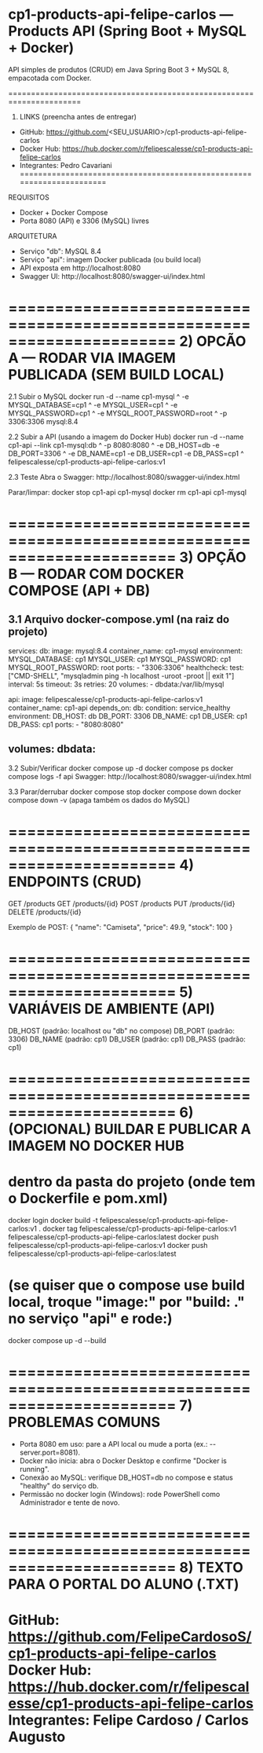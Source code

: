 # cp1-products-api-felipe-carlos — Products API (Spring Boot + MySQL + Docker)

API simples de produtos (CRUD) em Java Spring Boot 3 + MySQL 8, empacotada com Docker.

======================================================================
1) LINKS (preencha antes de entregar)
- GitHub: https://github.com/<SEU_USUARIO>/cp1-products-api-felipe-carlos
- Docker Hub: https://hub.docker.com/r/felipescalesse/cp1-products-api-felipe-carlos
- Integrantes: Pedro Cavariani
======================================================================

REQUISITOS
- Docker + Docker Compose
- Porta 8080 (API) e 3306 (MySQL) livres

ARQUITETURA
- Serviço "db": MySQL 8.4
- Serviço "api": imagem Docker publicada (ou build local)
- API exposta em http://localhost:8080
- Swagger UI: http://localhost:8080/swagger-ui/index.html

======================================================================
2) OPCÃO A — RODAR VIA IMAGEM PUBLICADA (SEM BUILD LOCAL)
======================================================================

2.1 Subir o MySQL
docker run -d --name cp1-mysql ^
  -e MYSQL_DATABASE=cp1 ^
  -e MYSQL_USER=cp1 ^
  -e MYSQL_PASSWORD=cp1 ^
  -e MYSQL_ROOT_PASSWORD=root ^
  -p 3306:3306 mysql:8.4

2.2 Subir a API (usando a imagem do Docker Hub)
docker run -d --name cp1-api --link cp1-mysql:db ^
  -p 8080:8080 ^
  -e DB_HOST=db -e DB_PORT=3306 ^
  -e DB_NAME=cp1 -e DB_USER=cp1 -e DB_PASS=cp1 ^
  felipescalesse/cp1-products-api-felipe-carlos:v1

2.3 Teste
Abra o Swagger: http://localhost:8080/swagger-ui/index.html

Parar/limpar:
docker stop cp1-api cp1-mysql
docker rm cp1-api cp1-mysql

======================================================================
3) OPÇÃO B — RODAR COM DOCKER COMPOSE (API + DB)
======================================================================

3.1 Arquivo docker-compose.yml (na raiz do projeto)
----------------------------------------------------------------------
services:
  db:
    image: mysql:8.4
    container_name: cp1-mysql
    environment:
      MYSQL_DATABASE: cp1
      MYSQL_USER: cp1
      MYSQL_PASSWORD: cp1
      MYSQL_ROOT_PASSWORD: root
    ports:
      - "3306:3306"
    healthcheck:
      test: ["CMD-SHELL", "mysqladmin ping -h localhost -uroot -proot || exit 1"]
      interval: 5s
      timeout: 3s
      retries: 20
    volumes:
      - dbdata:/var/lib/mysql

  api:
    image: felipescalesse/cp1-products-api-felipe-carlos:v1
    container_name: cp1-api
    depends_on:
      db:
        condition: service_healthy
    environment:
      DB_HOST: db
      DB_PORT: 3306
      DB_NAME: cp1
      DB_USER: cp1
      DB_PASS: cp1
    ports:
      - "8080:8080"

volumes:
  dbdata:
----------------------------------------------------------------------

3.2 Subir/Verificar
docker compose up -d
docker compose ps
docker compose logs -f api
Swagger: http://localhost:8080/swagger-ui/index.html

3.3 Parar/derrubar
docker compose stop
docker compose down
docker compose down -v   (apaga também os dados do MySQL)

======================================================================
4) ENDPOINTS (CRUD)
======================================================================
GET     /products
GET     /products/{id}
POST    /products
PUT     /products/{id}
DELETE  /products/{id}

Exemplo de POST:
{
  "name": "Camiseta",
  "price": 49.9,
  "stock": 100
}

======================================================================
5) VARIÁVEIS DE AMBIENTE (API)
======================================================================
DB_HOST  (padrão: localhost ou "db" no compose)
DB_PORT  (padrão: 3306)
DB_NAME  (padrão: cp1)
DB_USER  (padrão: cp1)
DB_PASS  (padrão: cp1)

======================================================================
6) (OPCIONAL) BUILDAR E PUBLICAR A IMAGEM NO DOCKER HUB
======================================================================
# dentro da pasta do projeto (onde tem o Dockerfile e pom.xml)
docker login
docker build -t felipescalesse/cp1-products-api-felipe-carlos:v1 .
docker tag felipescalesse/cp1-products-api-felipe-carlos:v1 felipescalesse/cp1-products-api-felipe-carlos:latest
docker push felipescalesse/cp1-products-api-felipe-carlos:v1
docker push felipescalesse/cp1-products-api-felipe-carlos:latest

# (se quiser que o compose use build local, troque "image:" por "build: ." no serviço "api" e rode:)
docker compose up -d --build

======================================================================
7) PROBLEMAS COMUNS
======================================================================
- Porta 8080 em uso: pare a API local ou mude a porta (ex.: --server.port=8081).
- Docker não inicia: abra o Docker Desktop e confirme "Docker is running".
- Conexão ao MySQL: verifique DB_HOST=db no compose e status "healthy" do serviço db.
- Permissão no docker login (Windows): rode PowerShell como Administrador e tente de novo.

======================================================================
8) TEXTO PARA O PORTAL DO ALUNO (.TXT)
======================================================================
GitHub: https://github.com/FelipeCardosoS/cp1-products-api-felipe-carlos
Docker Hub: https://hub.docker.com/r/felipescalesse/cp1-products-api-felipe-carlos
Integrantes: Felipe Cardoso / Carlos Augusto
======================================================================
